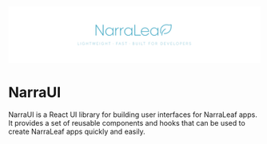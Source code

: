 <p align="center"><img src="docs/nlr-logo-banner.png"></p>

# NarraUI

NarraUI is a React UI library for building user interfaces for NarraLeaf apps. It provides a set of reusable components and hooks that can be used to create NarraLeaf apps quickly and easily.

